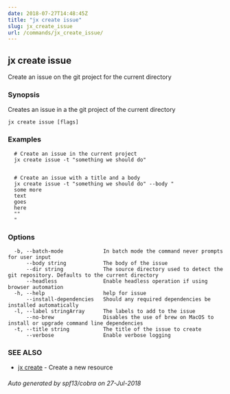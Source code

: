```yaml
---
date: 2018-07-27T14:48:45Z
title: "jx create issue"
slug: jx_create_issue
url: /commands/jx_create_issue/
---
```

## jx create issue

Create an issue on the git project for the current directory

### Synopsis

Creates an issue in a the git project of the current directory

```
jx create issue [flags]
```

### Examples

```
  # Create an issue in the current project
  jx create issue -t "something we should do"
  
  
  # Create an issue with a title and a body
  jx create issue -t "something we should do" --body "
  some more
  text
  goes
  here
  ""
  "
```

### Options

```
  -b, --batch-mode             In batch mode the command never prompts for user input
      --body string            The body of the issue
      --dir string             The source directory used to detect the git repository. Defaults to the current directory
      --headless               Enable headless operation if using browser automation
  -h, --help                   help for issue
      --install-dependencies   Should any required dependencies be installed automatically
  -l, --label stringArray      The labels to add to the issue
      --no-brew                Disables the use of brew on MacOS to install or upgrade command line dependencies
  -t, --title string           The title of the issue to create
      --verbose                Enable verbose logging
```

### SEE ALSO

* [jx create](/commands/jx_create/)	 - Create a new resource

###### Auto generated by spf13/cobra on 27-Jul-2018
